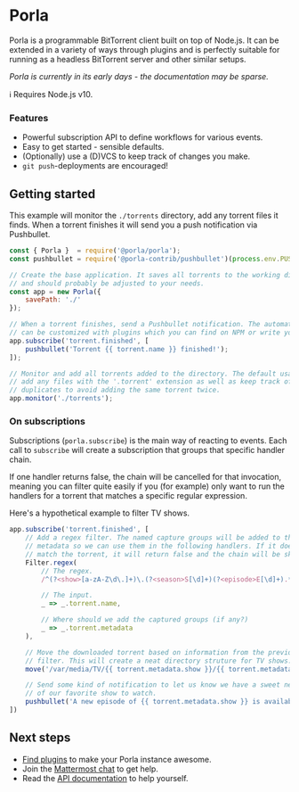 # Porla

Porla is a programmable BitTorrent client built on top of Node.js. It can be
extended in a variety of ways through plugins and is perfectly suitable for
running as a headless BitTorrent server and other similar setups.

*Porla is currently in its early days - the documentation may be sparse.*

:information_source: Requires Node.js v10.

### Features

 - Powerful subscription API to define workflows for various events.
 - Easy to get started - sensible defaults.
 - (Optionally) use a (D)VCS to keep track of changes you make.
 - `git push`-deployments are encouraged!


## Getting started

This example will monitor the `./torrents` directory, add any torrent files it
finds. When a torrent finishes it will send you a push notification via
Pushbullet.


```js
const { Porla }  = require('@porla/porla');
const pushbullet = require('@porla-contrib/pushbullet')(process.env.PUSHBULLET_ACCESS_TOKEN);

// Create the base application. It saves all torrents to the working directory
// and should probably be adjusted to your needs.
const app = new Porla({
    savePath: './'
});

// When a torrent finishes, send a Pushbullet notification. The automation flow
// can be customized with plugins which you can find on NPM or write yourself.
app.subscribe('torrent.finished', [
    pushbullet('Torrent {{ torrent.name }} finished!');
]);

// Monitor and add all torrents added to the directory. The default usage will
// add any files with the '.torrent' extension as well as keep track of
// duplicates to avoid adding the same torrent twice.
app.monitor('./torrents');
```


### On subscriptions

Subscriptions (`porla.subscribe`) is the main way of reacting to events. Each
call to `subscribe` will create a subscription that groups that specific
handler chain.

If one handler returns false, the chain will be cancelled for that invocation,
meaning you can filter quite easily if you (for example) only want to run the
handlers for a torrent that matches a specific regular expression.

Here's a hypothetical example to filter TV shows.

```js
app.subscribe('torrent.finished', [
    // Add a regex filter. The named capture groups will be added to the
    // metadata so we can use them in the following handlers. If it doesn't
    // match the torrent, it will return false and the chain will be skipped.
    Filter.regex(
        // The regex.
        /^(?<show>[a-zA-Z\d\.]+)\.(?<season>S[\d]+)(?<episode>E[\d]+).*$/g

        // The input.
        _ => _.torrent.name,

        // Where should we add the captured groups (if any?)
        _ => _.torrent.metadata
    ),

    // Move the downloaded torrent based on information from the previous regex
    // filter. This will create a neat directory struture for TV shows.
    move('/var/media/TV/{{ torrent.metadata.show }}/{{ torrent.metadata.season }}'),

    // Send some kind of notification to let us know we have a sweet new episode
    // of our favorite show to watch.
    pushbullet('A new episode of {{ torrent.metadata.show }} is available.')
])
```


## Next steps

- [Find plugins](https://www.npmjs.com/search?q=keywords%3Aporla-plugin) to
  make your Porla instance awesome.
- Join the [Mattermost chat](https://im.porla.org) to get help.
- Read the [API documentation](https://docs.porla.org) to help yourself.
